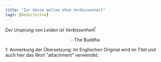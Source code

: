 ```yaml
---
title: "Zur Gänze wollen ohne Verbissenheit"
tags: [Bedürfnisse]
---
```


*Der Ursprung von Leiden ist Verbissenheit<sup>[1](#attachment)</sup>.*
<p style="text-align: center;">
  - The Buddha
</p> 

<a name="attachment">1</a>: Anmerkung der Übersetzung: Im Englischen Original wird im Titel und auch hier das 
Wort "attachment" verwendet.
